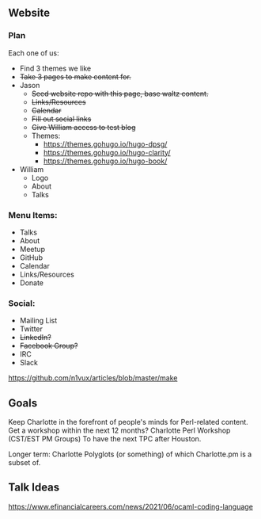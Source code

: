 ## Website 

### Plan 
Each one of us:
* Find 3 themes we like
* ~~Take 3 pages to make content for.~~
* Jason 
	* ~~Seed website repo with this page, base waltz content.~~
	* ~~Links/Resources~~
	* ~~Calendar~~
	* ~~Fill out social links~~
	* ~~Give William access to test blog~~
    * Themes:
        * https://themes.gohugo.io/hugo-dpsg/
        * https://themes.gohugo.io/hugo-clarity/
        * https://themes.gohugo.io/hugo-book/
* William 
	* Logo
	* About
	* Talks

### Menu Items:
* Talks
* About
* Meetup
* GitHub
* Calendar
* Links/Resources
* Donate

### Social:
* Mailing List
* Twitter
* ~~LinkedIn?~~
* ~~Facebook Group?~~
* IRC
* Slack

https://github.com/n1vux/articles/blob/master/make

## Goals
Keep Charlotte in the forefront of people's minds for Perl-related content.
Get a workshop within the next 12 months? Charlotte Perl Workshop (CST/EST PM Groups)
To have the next TPC after Houston.

Longer term:
Charlotte Polyglots
(or something)
of which Charlotte.pm is a subset of.

## Talk Ideas
https://www.efinancialcareers.com/news/2021/06/ocaml-coding-language

